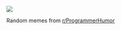 ![](https://preview.redd.it/p256osu2pxme1.png?width=640&crop=smart&auto=webp&s=574a5ed01777a155a4d5e8bdc549facfac02064e)

 Random memes from [r/ProgrammerHumor](https://www.reddit.com/r/ProgrammerHumor/)
